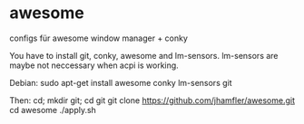 awesome
=======

configs für awesome window manager + conky

You have to install git, conky, awesome and lm-sensors.
lm-sensors are maybe not neccessary when acpi is working.

Debian:
sudo apt-get install awesome conky lm-sensors git

Then:
cd; mkdir git; cd git
git clone https://github.com/jhamfler/awesome.git
cd awesome
./apply.sh
